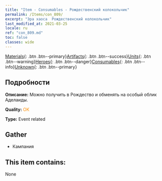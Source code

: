 ```yaml
---
title: "Item - Consumables - Рождественский колокольчик"
permalink: /Items/con_809/
excerpt: "Эра хаоса  Рождественский колокольчик"
last_modified_at: 2021-03-25
locale: ru
ref: "con_809.md"
toc: false
classes: wide
---
```

 [Materials](/ru/Items/){: .btn .btn--primary}[Artifacts](/ru/Items/Artifacts/){: .btn .btn--success}[Units](/ru/Items/Units/){: .btn .btn--warning}[Heroes](/ru/Items/Heroes/){: .btn .btn--danger}[Consumables](/ru/Items/Consumables/){: .btn .btn--info}[Unknown](/ru/Items/Unknown/){: .btn .btn--primary}

## Подробности
 **Описание:** Можно получить в Рождество и обменять на особый облик Аделаиды.

 **Quality:** <span style="color: #FF8C00">OK</span>

 **Type:** Event related

## Gather

*    Кампания 

## This item contains:

  None

